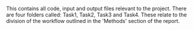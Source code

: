This contains all code, input and output files relevant to the project. There are four folders called: Task1, Task2, Task3 and Task4. These relate to the division of the workflow outlined in the 'Methods' section of the report.

 
